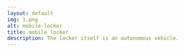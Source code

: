 ```yaml
---
layout: default
img: 1.png
alt: mobile-locker
title: mobile locker
description: The locker itself is an autonomous vehicle.
---
```

